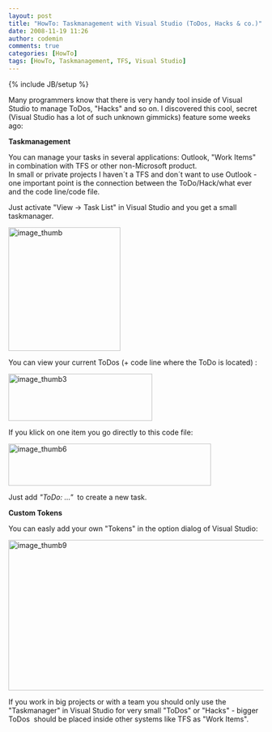 ```yaml
---
layout: post
title: "HowTo: Taskmanagement with Visual Studio (ToDos, Hacks & co.)"
date: 2008-11-19 11:26
author: codemin
comments: true
categories: [HowTo]
tags: [HowTo, Taskmanagement, TFS, Visual Studio]
---
```

{% include JB/setup %}
<p>Many programmers know that there is very handy tool inside of Visual Studio to manage ToDos, &quot;Hacks&quot; and so on. I discovered this cool, secret (Visual Studio has a lot of such unknown gimmicks) feature some weeks ago: </p>  <p><strong>Taskmanagement</strong></p>  <p>You can manage your tasks in several applications: Outlook, &quot;Work Items&quot; in combination with TFS or other non-Microsoft product.    <br />In small or private projects I haven&#180;t a TFS and don&#180;t want to use Outlook - one important point is the connection between the ToDo/Hack/what ever and the code line/code file. </p>  <p>Just activate &quot;View -&gt; Task List&quot; in Visual Studio and you get a small taskmanager.</p>  <p><a href="http://code-inside.de/blog-in/wp-content/uploads/image-thumb34.png"><img style="border-top-width: 0px; border-left-width: 0px; border-bottom-width: 0px; border-right-width: 0px" height="244" alt="image_thumb" src="http://code-inside.de/blog-in/wp-content/uploads/image-thumb-thumb.png" width="221" border="0" /></a> </p>  <p>You can view your current ToDos (+ code line where the ToDo is located) :</p>  <p><a href="http://code-inside.de/blog-in/wp-content/uploads/image-thumb35.png"><img style="border-top-width: 0px; border-left-width: 0px; border-bottom-width: 0px; border-right-width: 0px" height="93" alt="image_thumb3" src="http://code-inside.de/blog-in/wp-content/uploads/image-thumb3-thumb.png" width="284" border="0" /></a> </p>  <p>If you klick on one item you go directly to this code file:</p>  <p><a href="http://code-inside.de/blog-in/wp-content/uploads/image-thumb61.png"><img style="border-top-width: 0px; border-left-width: 0px; border-bottom-width: 0px; border-right-width: 0px" height="83" alt="image_thumb6" src="http://code-inside.de/blog-in/wp-content/uploads/image-thumb6-thumb.png" width="400" border="0" /></a> </p>  <p>Just add <em>&quot;ToDo: ...&quot;</em>&#160; to create a new task.</p>  <p><strong>Custom Tokens</strong></p>  <p>You can easly add your own &quot;Tokens&quot; in the option dialog of Visual Studio:</p>  <p><a href="http://code-inside.de/blog-in/wp-content/uploads/image-thumb91.png"><img style="border-top-width: 0px; border-left-width: 0px; border-bottom-width: 0px; border-right-width: 0px" height="297" alt="image_thumb9" src="http://code-inside.de/blog-in/wp-content/uploads/image-thumb9-thumb.png" width="507" border="0" /></a> </p>  <p>If you work in big projects or with a team you should only use the &quot;Taskmanager&quot; in Visual Studio for very small &quot;ToDos&quot; or &quot;Hacks&quot; - bigger ToDos&#160; should be placed inside other systems like TFS as &quot;Work Items&quot;.</p>
